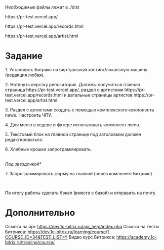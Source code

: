 <p>Необходимые файлы лежат в ./dist</p>
<p>https://pr-test.vercel.app/</p>
<p>https://pr-test.vercel.app/records.html</p>
<p>https://pr-test.vercel.app/artist.html</p>

# Задание 
<p>1. Установить Битрикс на виртуальный хостинг/локальную машину (редакция любая).</p>
<p>2. Натянуть верстку репозитория. Должны получиться главная страница https://pr-test.vercel.app/, раздел с артистами https://pr-test.vercel.app/records.html и детальные страницы артистов https://pr-test.vercel.app/artist.html</p>
<p>3. Раздел с артистами создать с помощью комплексного компонента news. Настроить ЧПУ.</p>
<p>4. Для меню в хедере и футере использовать компонент menu.</p>
<p>5. Текстовый блок на главной странице под заголовком должен редактироваться.</p>
<p>6. Хлебные крошки запрограммировать.</p>
<br><i>Под звездочкой*</i><br>
<p>7. Запрограммировать форму на главной (через компонент Битрикс)</p>
<br>
<p>По итогу работы сделать бэкап (вместе с базой) и отправить на почту.</p>

# Дополнительно
Ссылка на api: https://dev.1c-bitrix.ru/api_help/index.php
Ссылка на тесты Битрикса: https://dev.1c-bitrix.ru/learning/course/?COURSE_ID=34&TEST_LIST=Y
Видео курс Битрикса: https://academy.1c-bitrix.ru/training/course/


